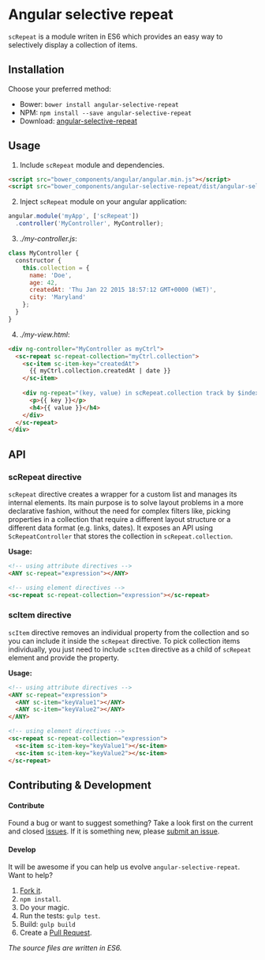 # Angular selective repeat
`scRepeat` is a module writen in ES6 which provides an easy way to selectively display a collection of items.

## Installation

Choose your preferred method:

* Bower: `bower install angular-selective-repeat`
* NPM: `npm install --save angular-selective-repeat`
* Download: [angular-selective-repeat](https://raw.githubusercontent.com/seegno/angular-selective-repeat/master/dist/angular-selective-repeat.min.js)

## Usage

1. Include `scRepeat` module and dependencies.

```html
<script src="bower_components/angular/angular.min.js"></script>
<script src="bower_components/angular-selective-repeat/dist/angular-selective-repeat.min.js"></script>
```

2. Inject `scRepeat` module on your angular application:

```js
angular.module('myApp', ['scRepeat'])
  .controller('MyController', MyController);
```

3. *./my-controller.js*:

```js
class MyController {
  constructor {
    this.collection = {
      name: 'Doe',
      age: 42,
      createdAt: 'Thu Jan 22 2015 18:57:12 GMT+0000 (WET)',
      city: 'Maryland'
	};
  }
}
```

4. *./my-view.html*:

```html
<div ng-controller="MyController as myCtrl">
  <sc-repeat sc-repeat-collection="myCtrl.collection">
    <sc-item sc-item-key="createdAt">
      {{ myCtrl.collection.createdAt | date }}
    </sc-item>
    
    <div ng-repeat="(key, value) in scRepeat.collection track by $index">
      <p>{{ key }}</p>
      <h4>{{ value }}</h4>
    </div>
  </sc-repeat>
</div>
```

## API

### scRepeat directive
`scRepeat` directive creates a wrapper for a custom list and manages its internal elements. Its main purpose is to solve layout problems in a more declarative fashion, without the need for complex filters like, picking properties in a collection that require a different layout structure or a different data format (e.g. links, dates). It exposes an API using `ScRepeatController` that stores the collection in `scRepeat.collection`.

**Usage:**

```html
<!-- using attribute directives -->
<ANY sc-repeat="expression"></ANY>

<!-- using element directives -->
<sc-repeat sc-repeat-collection="expression"></sc-repeat>
```

### scItem directive
`scItem` directive removes an individual property from the collection and so you can include it inside the `scRepeat` directive.
To pick collection items individually, you just need to include `scItem` directive as a child of `scRepeat` element and provide the property.

**Usage:**

```html
<!-- using attribute directives -->
<ANY sc-repeat="expression">
  <ANY sc-item="keyValue1"></ANY>
  <ANY sc-item="keyValue2"></ANY>
</ANY>

<!-- using element directives -->
<sc-repeat sc-repeat-collection="expression">
  <sc-item sc-item-key="keyValue1"></sc-item>
  <sc-item sc-item-key="keyValue2"></sc-item>
</sc-repeat>
```

## Contributing & Development

#### Contribute

Found a bug or want to suggest something? Take a look first on the current and closed [issues](https://github.com/seegno/angular-selective-repeat/issues). If it is something new, please [submit an issue](https://github.com/seegno/angular-selective-repeat/issues/new).

#### Develop

It will be awesome if you can help us evolve `angular-selective-repeat`. Want to help?

1. [Fork it](https://github.com/seegno/angular-selective-repeat).
2. `npm install`.
3. Do your magic.
4. Run the tests: `gulp test`.
5. Build: `gulp build`
6. Create a [Pull Request](https://github.com/seegno/angular-selective-repeat/compare).

*The source files are written in ES6.*